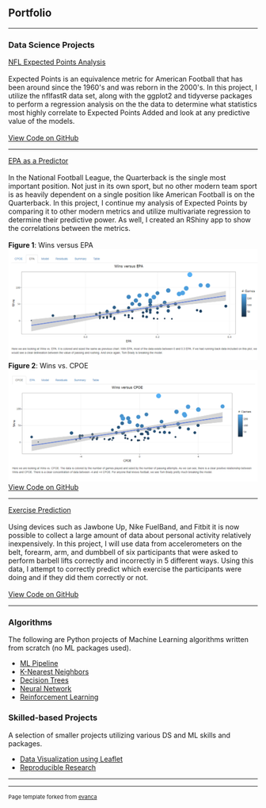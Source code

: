 ## Portfolio

---

### Data Science Projects

[NFL Expected Points Analysis](https://htmlpreview.github.io/?https://github.com/jacoblundeen/NFL_Expected_Points_Analysis/blob/main/Course_Project_HTML.html)
<br><br>
Expected Points is an equivalence metric for American Football that has been around since the 1960's and was reborn in the 2000's. In this project, 
I utilize the nflfastR data set, along with the ggplot2 and tidyverse packages to perform a regression analysis on the the data to determine what 
statistics most highly correlate to Expected Points Added and look at any predictive value of the models.
<br><br>
<a href="https://github.com/jacoblundeen/NFL_Expected_Points_Analysis">View Code on GitHub</a>

---

[EPA as a Predictor](/pdf/Lundeen_Final_Paper.pdf)
<br><br>
In the National Football League, the Quarterback is the single most important position. Not just in its own sport, but no other modern team sport is as heavily dependent on a single position like American Football is on the Quarterback. In this project, I continue my analysis of Expected Points by comparing it to other modern metrics and utilize multivariate regression to determine their predictive power. As well, I created an RShiny app to show the correlations between the metrics.
<br><br>
**Figure 1**: Wins versus EPA
<img src="images/EPA.png?raw=true"/>
**Figure 2**: Wins vs. CPOE
<img src="images/CPOE.png?raw=true"/>
<a href="https://github.com/jacoblundeen/EPA_Predictor">View Code on GitHub</a>

---

[Exercise Prediction](https://htmlpreview.github.io/?https://github.com/jacoblundeen/Coursera_Machine_Learning_Project/blob/master/Machine_Learning.html)
<br><br>
Using devices such as Jawbone Up, Nike FuelBand, and Fitbit it is now possible to collect a large amount of data about personal activity relatively inexpensively. In this project, I will use data from accelerometers on the belt, forearm, arm, and dumbbell of six participants that were asked to perform barbell lifts correctly and incorrectly in 5 different ways. Using this data, I attempt to correctly predict which exercise the participants were doing and if they did them correctly or not.
<br><br>
  <a href="https://github.com/jacoblundeen/Coursera_Machine_Learning_Project">View Code on GitHub</a>

---

### Algorithms

The following are Python projects of Machine Learning algorithms written from scratch (no ML packages used).

 - [ML Pipeline](https://github.com/jacoblundeen/ML_Pipeline)
 - [K-Nearest Neighbors](https://github.com/jacoblundeen/K_Nearest_Neighbors)
 - [Decision Trees](https://github.com/jacoblundeen/Decision_Tree)
 - [Neural Network](https://github.com/jacoblundeen/Neural_Network)
 - [Reinforcement Learning](https://github.com/jacoblundeen/Reinforcement_Learning)

### Skilled-based Projects

A selection of smaller projects utilizing various DS and ML skills and packages.

- [Data Visualization using Leaflet](https://rpubs.com/jacoblundeen/nflstadiums)
- [Reproducible Research](https://rpubs.com/jacoblundeen/297611)

---




---
<p style="font-size:11px">Page template forked from <a href="https://github.com/evanca/quick-portfolio">evanca</a></p>
<!-- Remove above link if you don't want to attibute -->
